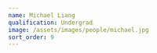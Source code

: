 ```yaml
---
name: Michael Liang
qualification: Undergrad
image: /assets/images/people/michael.jpg
sort_order: 9
---
```

